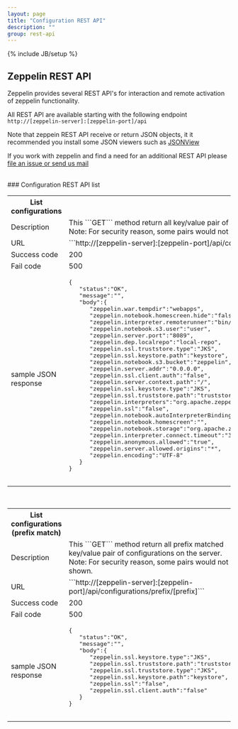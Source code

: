 ```yaml
---
layout: page
title: "Configuration REST API"
description: ""
group: rest-api
---
```

<!--
Licensed under the Apache License, Version 2.0 (the "License");
you may not use this file except in compliance with the License.
You may obtain a copy of the License at

http://www.apache.org/licenses/LICENSE-2.0

Unless required by applicable law or agreed to in writing, software
distributed under the License is distributed on an "AS IS" BASIS,
WITHOUT WARRANTIES OR CONDITIONS OF ANY KIND, either express or implied.
See the License for the specific language governing permissions and
limitations under the License.
-->
{% include JB/setup %}

## Zeppelin REST API
 Zeppelin provides several REST API's for interaction and remote activation of zeppelin functionality.
 
 All REST API are available starting with the following endpoint ```http://[zeppelin-server]:[zeppelin-port]/api```
 
 Note that zeppein REST API receive or return JSON objects, it it recommended you install some JSON viewers such as 
 [JSONView](https://chrome.google.com/webstore/detail/jsonview/chklaanhfefbnpoihckbnefhakgolnmc)
 
 
 If you work with zeppelin and find a need for an additional REST API please [file an issue or send us mail](../../community.html) 

 <br />
### Configuration REST API list
  
  <table class="table-configuration">
    <col width="200">
    <tr>
      <th>List configurations</th>
      <th></th>
    </tr>
    <tr>
      <td>Description</td>
      <td>This ```GET``` method return all key/value pair of configurations on the server.<br/> 
      Note: For security reason, some pairs would not be shown.</td>
    </tr>
    <tr>
      <td>URL</td>
      <td>```http://[zeppelin-server]:[zeppelin-port]/api/configurations/all```</td>
    </tr>
    <tr>
      <td>Success code</td>
      <td>200</td>
    </tr>
    <tr>
      <td> Fail code</td>
      <td> 500 </td>
    </tr>
    <tr>
      <td> sample JSON response
      </td>
      <td>
        <pre>
{  
   "status":"OK",
   "message":"",
   "body":{  
      "zeppelin.war.tempdir":"webapps",
      "zeppelin.notebook.homescreen.hide":"false",
      "zeppelin.interpreter.remoterunner":"bin/interpreter.sh",
      "zeppelin.notebook.s3.user":"user",
      "zeppelin.server.port":"8089",
      "zeppelin.dep.localrepo":"local-repo",
      "zeppelin.ssl.truststore.type":"JKS",
      "zeppelin.ssl.keystore.path":"keystore",
      "zeppelin.notebook.s3.bucket":"zeppelin",
      "zeppelin.server.addr":"0.0.0.0",
      "zeppelin.ssl.client.auth":"false",
      "zeppelin.server.context.path":"/",
      "zeppelin.ssl.keystore.type":"JKS",
      "zeppelin.ssl.truststore.path":"truststore",
      "zeppelin.interpreters":"org.apache.zeppelin.spark.SparkInterpreter,org.apache.zeppelin.spark.PySparkInterpreter,org.apache.zeppelin.spark.SparkSqlInterpreter,org.apache.zeppelin.spark.DepInterpreter,org.apache.zeppelin.markdown.Markdown,org.apache.zeppelin.angular.AngularInterpreter,org.apache.zeppelin.shell.ShellInterpreter,org.apache.zeppelin.hive.HiveInterpreter,org.apache.zeppelin.tajo.TajoInterpreter,org.apache.zeppelin.flink.FlinkInterpreter,org.apache.zeppelin.lens.LensInterpreter,org.apache.zeppelin.ignite.IgniteInterpreter,org.apache.zeppelin.ignite.IgniteSqlInterpreter,org.apache.zeppelin.cassandra.CassandraInterpreter,org.apache.zeppelin.geode.GeodeOqlInterpreter,org.apache.zeppelin.postgresql.PostgreSqlInterpreter,org.apache.zeppelin.phoenix.PhoenixInterpreter,org.apache.zeppelin.kylin.KylinInterpreter,org.apache.zeppelin.elasticsearch.ElasticsearchInterpreter,org.apache.zeppelin.scalding.ScaldingInterpreter",
      "zeppelin.ssl":"false",
      "zeppelin.notebook.autoInterpreterBinding":"true",
      "zeppelin.notebook.homescreen":"",
      "zeppelin.notebook.storage":"org.apache.zeppelin.notebook.repo.VFSNotebookRepo",
      "zeppelin.interpreter.connect.timeout":"30000",
      "zeppelin.anonymous.allowed":"true",
      "zeppelin.server.allowed.origins":"*",
      "zeppelin.encoding":"UTF-8"
   }
}
        </pre>
      </td>
    </tr>
  </table>
  
<br/>
   
  <table class="table-configuration">
    <col width="200">
    <tr>
      <th>List configurations (prefix match)</th>
      <th></th>
    </tr>
    <tr>
      <td>Description</td>
      <td>This ```GET``` method return all prefix matched key/value pair of configurations on the server.<br/> 
      Note: For security reason, some pairs would not be shown.</td>
    </tr>
    <tr>
      <td>URL</td>
      <td>```http://[zeppelin-server]:[zeppelin-port]/api/configurations/prefix/[prefix]```</td>
    </tr>
    <tr>
      <td>Success code</td>
      <td>200</td>
    </tr>
    <tr>
      <td> Fail code</td>
      <td> 500 </td>
    </tr>
    <tr>
      <td> sample JSON response
      </td>
      <td>
        <pre>
{  
   "status":"OK",
   "message":"",
   "body":{  
      "zeppelin.ssl.keystore.type":"JKS",
      "zeppelin.ssl.truststore.path":"truststore",
      "zeppelin.ssl.truststore.type":"JKS",
      "zeppelin.ssl.keystore.path":"keystore",
      "zeppelin.ssl":"false",
      "zeppelin.ssl.client.auth":"false"
   }
}
        </pre>
      </td>
    </tr>
  </table>
